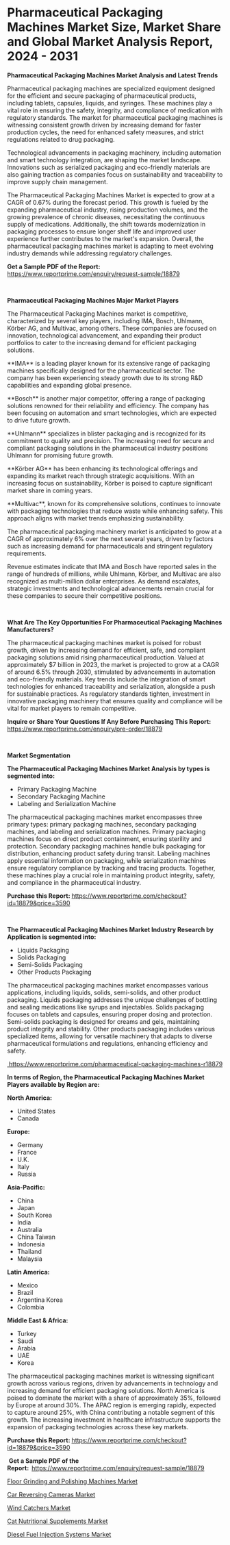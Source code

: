 <p><h1>Pharmaceutical Packaging Machines Market Size, Market Share and Global Market Analysis Report, 2024 - 2031</h1></p><p><strong>Pharmaceutical Packaging Machines Market Analysis and Latest Trends</strong></p>
<p><p>Pharmaceutical packaging machines are specialized equipment designed for the efficient and secure packaging of pharmaceutical products, including tablets, capsules, liquids, and syringes. These machines play a vital role in ensuring the safety, integrity, and compliance of medication with regulatory standards. The market for pharmaceutical packaging machines is witnessing consistent growth driven by increasing demand for faster production cycles, the need for enhanced safety measures, and strict regulations related to drug packaging.</p><p>Technological advancements in packaging machinery, including automation and smart technology integration, are shaping the market landscape. Innovations such as serialized packaging and eco-friendly materials are also gaining traction as companies focus on sustainability and traceability to improve supply chain management.</p><p>The Pharmaceutical Packaging Machines Market is expected to grow at a CAGR of 0.67% during the forecast period. This growth is fueled by the expanding pharmaceutical industry, rising production volumes, and the growing prevalence of chronic diseases, necessitating the continuous supply of medications. Additionally, the shift towards modernization in packaging processes to ensure longer shelf life and improved user experience further contributes to the market's expansion. Overall, the pharmaceutical packaging machines market is adapting to meet evolving industry demands while addressing regulatory challenges.</p></p>
<p><strong>Get a Sample PDF of the Report:&nbsp;</strong> <a href="https://www.reportprime.com/enquiry/request-sample/18879?utm_campaign=1941&utm_medium=2&utm_source=Github&utm_content=ia&utm_term=25122024&utm_id=pharmaceutical-packaging-machines">https://www.reportprime.com/enquiry/request-sample/18879</a></p>
<p>&nbsp;</p>
<p><strong>Pharmaceutical Packaging Machines Major Market Players</strong></p>
<p><p>The Pharmaceutical Packaging Machines market is competitive, characterized by several key players, including IMA, Bosch, Uhlmann, Körber AG, and Multivac, among others. These companies are focused on innovation, technological advancement, and expanding their product portfolios to cater to the increasing demand for efficient packaging solutions.</p><p>**IMA** is a leading player known for its extensive range of packaging machines specifically designed for the pharmaceutical sector. The company has been experiencing steady growth due to its strong R&D capabilities and expanding global presence.</p><p>**Bosch** is another major competitor, offering a range of packaging solutions renowned for their reliability and efficiency. The company has been focusing on automation and smart technologies, which are expected to drive future growth.</p><p>**Uhlmann** specializes in blister packaging and is recognized for its commitment to quality and precision. The increasing need for secure and compliant packaging solutions in the pharmaceutical industry positions Uhlmann for promising future growth.</p><p>**Körber AG** has been enhancing its technological offerings and expanding its market reach through strategic acquisitions. With an increasing focus on sustainability, Körber is poised to capture significant market share in coming years.</p><p>**Multivac**, known for its comprehensive solutions, continues to innovate with packaging technologies that reduce waste while enhancing safety. This approach aligns with market trends emphasizing sustainability.</p><p>The pharmaceutical packaging machinery market is anticipated to grow at a CAGR of approximately 6% over the next several years, driven by factors such as increasing demand for pharmaceuticals and stringent regulatory requirements.</p><p>Revenue estimates indicate that IMA and Bosch have reported sales in the range of hundreds of millions, while Uhlmann, Körber, and Multivac are also recognized as multi-million dollar enterprises. As demand escalates, strategic investments and technological advancements remain crucial for these companies to secure their competitive positions.</p></p>
<p>&nbsp;</p>
<p><strong>What Are The Key Opportunities For Pharmaceutical Packaging Machines Manufacturers?</strong></p>
<p><p>The pharmaceutical packaging machines market is poised for robust growth, driven by increasing demand for efficient, safe, and compliant packaging solutions amid rising pharmaceutical production. Valued at approximately $7 billion in 2023, the market is projected to grow at a CAGR of around 6.5% through 2030, stimulated by advancements in automation and eco-friendly materials. Key trends include the integration of smart technologies for enhanced traceability and serialization, alongside a push for sustainable practices. As regulatory standards tighten, investment in innovative packaging machinery that ensures quality and compliance will be vital for market players to remain competitive.</p></p>
<p><strong>Inquire or Share Your Questions If Any Before Purchasing This Report:</strong> <a href="https://www.reportprime.com/enquiry/pre-order/18879?utm_campaign=1941&utm_medium=2&utm_source=Github&utm_content=ia&utm_term=25122024&utm_id=pharmaceutical-packaging-machines">https://www.reportprime.com/enquiry/pre-order/18879</a></p>
<p>&nbsp;</p>
<p><strong>Market Segmentation</strong></p>
<p><strong>The Pharmaceutical Packaging Machines Market Analysis by types is segmented into:</strong></p>
<p><ul><li>Primary Packaging Machine</li><li>Secondary Packaging Machine</li><li>Labeling and Serialization Machine</li></ul></p>
<p><p>The pharmaceutical packaging machines market encompasses three primary types: primary packaging machines, secondary packaging machines, and labeling and serialization machines. Primary packaging machines focus on direct product containment, ensuring sterility and protection. Secondary packaging machines handle bulk packaging for distribution, enhancing product safety during transit. Labeling machines apply essential information on packaging, while serialization machines ensure regulatory compliance by tracking and tracing products. Together, these machines play a crucial role in maintaining product integrity, safety, and compliance in the pharmaceutical industry.</p></p>
<p><strong>Purchase this Report:&nbsp;</strong><a href="https://www.reportprime.com/checkout?id=18879&price=3590&utm_campaign=1941&utm_medium=2&utm_source=Github&utm_content=ia&utm_term=25122024&utm_id=pharmaceutical-packaging-machines">https://www.reportprime.com/checkout?id=18879&price=3590</a></p>
<p>&nbsp;</p>
<p><strong>The Pharmaceutical Packaging Machines Market Industry Research by Application is segmented into:</strong></p>
<p><ul><li>Liquids Packaging</li><li>Solids Packaging</li><li>Semi-Solids Packaging</li><li>Other Products Packaging</li></ul></p>
<p><p>The pharmaceutical packaging machines market encompasses various applications, including liquids, solids, semi-solids, and other product packaging. Liquids packaging addresses the unique challenges of bottling and sealing medications like syrups and injectables. Solids packaging focuses on tablets and capsules, ensuring proper dosing and protection. Semi-solids packaging is designed for creams and gels, maintaining product integrity and stability. Other products packaging includes various specialized items, allowing for versatile machinery that adapts to diverse pharmaceutical formulations and regulations, enhancing efficiency and safety.</p></p>
<p><a href="https://www.reportprime.com/pharmaceutical-packaging-machines-r18879?utm_campaign=1941&utm_medium=2&utm_source=Github&utm_content=ia&utm_term=25122024&utm_id=pharmaceutical-packaging-machines">&nbsp;https://www.reportprime.com/pharmaceutical-packaging-machines-r18879</a></p>
<p><strong>In terms of Region, the Pharmaceutical Packaging Machines Market Players available by Region are:</strong></p>
<p>
    <p> <strong> North America: </strong>
        <ul>
            <li>United States</li>
            <li>Canada</li>
        </ul>
        </p> 
    <p> <strong> Europe: </strong>
        <ul>
            <li>Germany</li>
            <li>France</li>
            <li>U.K.</li>
            <li>Italy</li>
            <li>Russia</li>
        </ul>
        </p> 
    <p> <strong> Asia-Pacific: </strong>
        <ul>
            <li>China</li>
            <li>Japan</li>
            <li>South Korea</li>
            <li>India</li>
            <li>Australia</li>
            <li>China Taiwan</li>
            <li>Indonesia</li>
            <li>Thailand</li>
            <li>Malaysia</li>
        </ul>
        </p> 
    <p> <strong> Latin America: </strong>
        <ul>
            <li>Mexico</li>
            <li>Brazil</li>
            <li>Argentina Korea</li>
            <li>Colombia</li>
        </ul>
        </p> 
    <p> <strong> Middle East & Africa: </strong>
        <ul>
            <li>Turkey</li>
            <li>Saudi</li>
            <li>Arabia</li>
            <li>UAE</li>
            <li>Korea</li>
        </ul>
    </p>
    </p>
<p><p>The pharmaceutical packaging machines market is witnessing significant growth across various regions, driven by advancements in technology and increasing demand for efficient packaging solutions. North America is poised to dominate the market with a share of approximately 35%, followed by Europe at around 30%. The APAC region is emerging rapidly, expected to capture around 25%, with China contributing a notable segment of this growth. The increasing investment in healthcare infrastructure supports the expansion of packaging technologies across these key markets.</p></p>
<p><strong>Purchase this Report: </strong><a href="https://www.reportprime.com/checkout?id=18879&price=3590&utm_campaign=1941&utm_medium=2&utm_source=Github&utm_content=ia&utm_term=25122024&utm_id=pharmaceutical-packaging-machines">https://www.reportprime.com/checkout?id=18879&price=3590</a></p>
<p>&nbsp;<strong>Get a Sample PDF of the Report:&nbsp;&nbsp;</strong><a href="https://www.reportprime.com/enquiry/request-sample/18879?utm_campaign=1941&utm_medium=2&utm_source=Github&utm_content=ia&utm_term=25122024&utm_id=pharmaceutical-packaging-machines">https://www.reportprime.com/enquiry/request-sample/18879</a></p>
<p><strong></strong></p>
<p><p><a href="https://www.linkedin.com/pulse/f-my-mkt-intel-xkfif?utm_campaign=1941&utm_medium=2&utm_source=Github&utm_content=ia&utm_term=25122024&utm_id=pharmaceutical-packaging-machines">Floor Grinding and Polishing Machines Market</a></p><p><a href="https://www.linkedin.com/pulse/c-glance-reports-anmec?utm_campaign=1941&utm_medium=2&utm_source=Github&utm_content=ia&utm_term=25122024&utm_id=pharmaceutical-packaging-machines">Car Reversing Cameras Market</a></p><p><a href="https://www.linkedin.com/pulse/wind-catchers-market-report-based-its-anticipated-44-cagr-rgake?utm_campaign=1941&utm_medium=2&utm_source=Github&utm_content=ia&utm_term=25122024&utm_id=pharmaceutical-packaging-machines">Wind Catchers Market</a></p><p><a href="https://www.linkedin.com/pulse/insights-cat-nutritional-supplements-market-2024-2031-growth-646fc?utm_campaign=1941&utm_medium=2&utm_source=Github&utm_content=ia&utm_term=25122024&utm_id=pharmaceutical-packaging-machines">Cat Nutritional Supplements Market</a></p><p><a href="https://github.com/mahnoor2003/Market-Research-Report-List-6/blob/main/diesel-fuel-injection-systems-market.md?utm_campaign=1941&utm_medium=2&utm_source=Github&utm_content=ia&utm_term=25122024&utm_id=pharmaceutical-packaging-machines">Diesel Fuel Injection Systems Market</a></p></p>